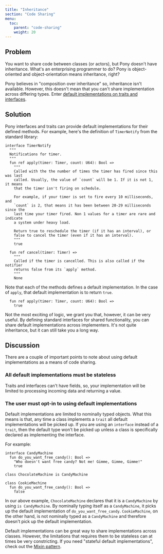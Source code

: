 ```yaml
---
title: "Inheritance"
section: "Code Sharing"
menu:
  toc:
    parent: "code-sharing"
    weight: 20
---
```

## Problem

You want to share code between classes (or actors), but Pony doesn't have inheritance. What's an enterprising programmer to do? Pony is object-oriented and object-orientation means inheritance, right?

Pony believes in "composition over inheritance" so, inheritance isn't available. However, this doesn't mean that you can't share implementation across differing types. Enter [default implementations on traits and interfaces](https://tutorial.ponylang.io/types/traits-and-interfaces.html).

## Solution

Pony interfaces and traits can provide default implementations for their defined methods. For example, here's the definition of `TimerNotify` from the standard library:

```pony
interface TimerNotify
  """
  Notifications for timer.
  """
  fun ref apply(timer: Timer, count: U64): Bool =>
    """
    Called with the the number of times the timer has fired since this was last
    called. Usually, the value of `count` will be 1. If it is not 1, it means
    that the timer isn't firing on schedule.

    For example, if your timer is set to fire every 10 milliseconds, and
    `count` is 2, that means it has been between 20-29 milliseconds since the
    last time your timer fired. Non 1 values for a timer are rare and indicate
    a system under heavy load.

    Return true to reschedule the timer (if it has an interval), or
    false to cancel the timer (even if it has an interval).
    """
    true

  fun ref cancel(timer: Timer) =>
    """
    Called if the timer is cancelled. This is also called if the notifier
    returns false from its `apply` method.
    """
    None
```

Note that each of the methods defines a default implementation. In the case of `apply`, that default implementation is to return `true`.

```pony
  fun ref apply(timer: Timer, count: U64): Bool =>
    true
```

Not the most exciting of logic, we grant you that, however, it can be very useful. By defining standard interfaces for shared functionality, you can share default implementations across implementers. It's not quite inheritance, but it can still take you a long way.

## Discussion

There are a couple of important points to note about using default implementations as a means of code sharing.

### All default implementations must be stateless

Traits and interfaces can't have fields, so, your implementation will be limited to processing incoming data and returning a value.

### The user must opt-in to using default implementations

Default implementations are limited to nominally typed objects. What this means is that, any time a class implements a `trait` all default implementations will be picked up. If you are using an `interface` instead of a `trait`, then the default type won't be picked up unless a class is specifically declared as implementing the interface.

For example:

```pony
interface CandyMachine
  fun do_you_want_free_candy(): Bool =>
    "Who doesn't want free candy? Not me! Gimme, Gimme, Gimme!"
    true

class ChocolateMachine is CandyMachine

class CookieMachine
  fun do_you_want_free_candy(): Bool =>
    false
```

In our above example, `ChocolateMachine` declares that it is a `CandyMachine` by using `is CandyMachine`. By nominally typing itself as a `CandyMachine`, it picks up the default implementation of `do_you_want_free_candy`. `CookieMachine`, on the other hand, is not nominally typed as a `CandyMachine` and therefore doesn't pick up the default implementation.

Default implementations can be great way to share implementations across classes. However, the limitations that requires them to be stateless can at times be very constricting. If you need "stateful default implementations", check out the [Mixin pattern](/code-sharing/mixin.html).



